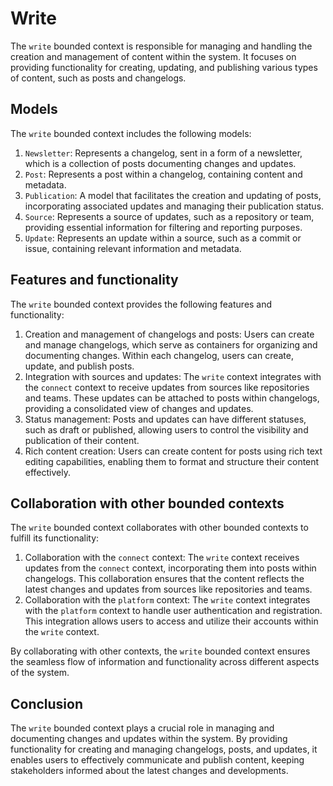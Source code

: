 # Write

The `write` bounded context is responsible for managing and handling the creation and management of content within the system. It focuses on providing functionality for creating, updating, and publishing various types of content, such as posts and changelogs.

## Models

The `write` bounded context includes the following models:

1. `Newsletter`: Represents a changelog, sent in a form of a newsletter, which is a collection of posts documenting changes and updates.
2. `Post`: Represents a post within a changelog, containing content and metadata.
3. `Publication`: A model that facilitates the creation and updating of posts, incorporating associated updates and managing their publication status.
4. `Source`: Represents a source of updates, such as a repository or team, providing essential information for filtering and reporting purposes.
5. `Update`: Represents an update within a source, such as a commit or issue, containing relevant information and metadata.

## Features and functionality

The `write` bounded context provides the following features and functionality:

1. Creation and management of changelogs and posts: Users can create and manage changelogs, which serve as containers for organizing and documenting changes. Within each changelog, users can create, update, and publish posts.
2. Integration with sources and updates: The `write` context integrates with the `connect` context to receive updates from sources like repositories and teams. These updates can be attached to posts within changelogs, providing a consolidated view of changes and updates.
3. Status management: Posts and updates can have different statuses, such as draft or published, allowing users to control the visibility and publication of their content.
4. Rich content creation: Users can create content for posts using rich text editing capabilities, enabling them to format and structure their content effectively.

## Collaboration with other bounded contexts

The `write` bounded context collaborates with other bounded contexts to fulfill its functionality:

1. Collaboration with the `connect` context: The `write` context receives updates from the `connect` context, incorporating them into posts within changelogs. This collaboration ensures that the content reflects the latest changes and updates from sources like repositories and teams.
2. Collaboration with the `platform` context: The `write` context integrates with the `platform` context to handle user authentication and registration. This integration allows users to access and utilize their accounts within the `write` context.

By collaborating with other contexts, the `write` bounded context ensures the seamless flow of information and functionality across different aspects of the system.

## Conclusion

The `write` bounded context plays a crucial role in managing and documenting changes and updates within the system. By providing functionality for creating and managing changelogs, posts, and updates, it enables users to effectively communicate and publish content, keeping stakeholders informed about the latest changes and developments.
